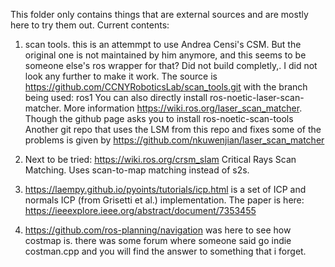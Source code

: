 This folder only contains things that are external sources and are mostly here to try them out. Current contents:

1. scan tools. this is an attemmpt to use Andrea Censi's CSM. But the original one is not maintained by him anymore, and this seems to be someone else's ros wrapper for that? Did not build completly,. I did not look any further to make it work. The source is https://github.com/CCNYRoboticsLab/scan_tools.git with the branch being used: ros1
You can also directly install ros-noetic-laser-scan-matcher. More information https://wiki.ros.org/laser_scan_matcher. Though the github page asks you to install ros-noetic-scan-tools
Another git repo that uses the LSM from this repo and fixes some of the problems is given by https://github.com/nkuwenjian/laser_scan_matcher


2. Next to be tried: https://wiki.ros.org/crsm_slam Critical Rays Scan Matching. Uses scan-to-map matching instead of s2s.


3. https://laempy.github.io/pyoints/tutorials/icp.html is a set of ICP and normals ICP (from Grisetti et al.) implementation. The paper is here: https://ieeexplore.ieee.org/abstract/document/7353455

4. https://github.com/ros-planning/navigation was here to see how costmap is. there was some forum where someone said go indie costman.cpp and you will find the answer to something that i forget.

 